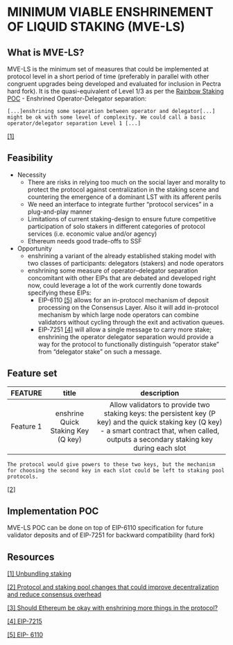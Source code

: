 # MINIMUM VIABLE ENSHRINEMENT OF LIQUID STAKING (MVE-LS)

## What is MVE-LS?
MVE-LS is the minimum set of measures that could be implemented at protocol level in a short period of time (preferably in parallel with other congruent upgrades being developed and evaluated for inclusion in Pectra hard fork). 
It is the quasi-equivalent of Level 1/3 as per the [Rainbow Staking POC](https://ethresear.ch/t/unbundling-staking-towards-rainbow-staking/18683/8) - Enshrined Operator-Delegator separation:

```
[...]enshrining some separation between operator and delegator[...] might be ok with some level of complexity. We could call a basic operator/delegator separation Level 1 [...]
```
[[1]](#resources)

## Feasibility 
* Necessity 
    - There are risks in relying too much on the social layer and morality to protect the protocol against centralization in the staking scene and countering the emergence of a dominant LST with its afferent perils
    -  We need an interface to integrate further “protocol services” in a plug-and-play manner
    - Limitations of current staking-design to ensure future competitive participation of solo stakers in different categories of protocol services (i.e. economic value and/or agency)
    - Ethereum needs good trade-offs to SSF
* Opportunity 
    - enshrining a variant of the already established staking model with two classes of participants: delegators (stakers) and node operators
    - enshrining some measure of operator–delegator separation concomitant with other EIPs that are debated and developed right now, could leverage a lot of the work currently done towards specifying these EIPs:
        - EIP-6110 [[5]](#resources) allows for an in-protocol mechanism of deposit processing on the Consensus Layer. Also it will add in-protocol mechanism by which large node operators can combine validators without cycling through the exit and activation queues.
        - EIP-7251 [[4]](#resources) will allow a single message to carry more stake; enshrining the operator delegator separation would provide a way for the protocol to functionally distinguish “operator stake” from “delegator stake” on such a message.

## Feature set

| **FEATURE** | **title** | **description** | 
| :----------: | :-----------: | :-----------: |
|Feature 1|enshrine Quick Staking Key (Q key)|Allow validators to provide two staking keys: the persistent key (P key) and the quick staking key (Q key) - a smart contract that, when called, outputs a secondary staking key during each slot

```
The protocol would give powers to these two keys, but the mechanism for choosing the second key in each slot could be left to staking pool protocols.
```
[[2]](#resources)
## Implementation POC
MVE-LS POC can be done on top of EIP-6110 specification for future validator deposits and of EIP-7251 for backward compatibility (hard fork) 

## Resources
[[1] Unbundling staking](https://ethresear.ch/t/unbundling-staking-towards-rainbow-staking/18683)

[[2] Protocol and staking pool changes that could improve decentralization and reduce consensus overhead](https://notes.ethereum.org/@vbuterin/staking_2023_10)

[[3] Should Ethereum be okay with enshrining more things in the protocol?](https://vitalik.eth.limo/general/2023/09/30/enshrinement.html#what-do-we-learn-from-all-this)

[[4] EIP-7215](https://github.com/ethereum/EIPs/blob/master/EIPS/eip-7251.md)

[[5] EIP- 6110](https://github.com/ethereum/EIPs/blob/master/EIPS/eip-6110.md)

